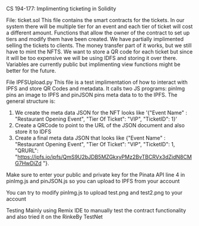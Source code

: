 CS 194-177: Implimenting ticketing in Solidity

File: ticket.sol
This file contains the smart contracts for the tickets. In our system there will be multiple tier for an event and each tier of ticket will cost a different amount. Functions that allow the owner of the contract to set up tiers and modify them have been created. We have partially implimented selling the tickets to clients. The money transfer part of it works, but we still have to mint the NFTS. We want to store a QR code for each ticket but since it will be too expensive we will be using IDFS and storing it over there. Variables are currently public but implimenting view functions might be better for the future. 

File IPFSUpload.py
This file is a test implimentation of how to interact with IPFS and store QR Codes and metadata. It calls two JS programs: pinImg pins an image to IPFS and pinJSON pins meta data to to the IPFS. The general structure is:
1) We create the meta data JSON for the NFT looks like '{"Event Name" : "Restaurant Opening Event", "Tier Of Ticket": "VIP", "TicketID": 1}'
2) Create a QRCode to point to the URL of the JSON document and also store it to IDFS 
3) Create a final meta data JSON that looks like  {"Event Name" : "Restaurant Opening Event", "Tier Of Ticket": "VIP", "TicketID": 1, "QRURL": "https://ipfs.io/ipfs/QmS9U2bJDB5MZGkxyPMz2BvTBCRVx3dZjdN8CMG7HwDiZd "}.


Make sure to enter your public and private key for the Pinata API line 4 in pinImg.js and pinJSON.js so you can upload to IPFS from your account 

You can try to modify pinImg.js to upload test.png and test2.png to your account

Testing
Mainly using Remix IDE to manually test the contract functionality and also tried it on the RinkeBy TestNet



